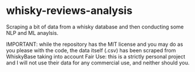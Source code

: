 # whisky-reviews-analysis
Scraping a bit of data from a whisky database and then conducting some NLP and ML anaylsis.

IMPORTANT: while the repository has the MIT license and you may do as you please with the code, the data itself (.csv) has been scraped from WhiskyBase taking into account Fair Use: this is a strictly personal project and I will not use their data for any commercial use, and neither should you.
